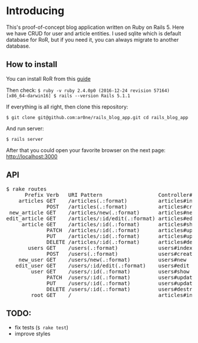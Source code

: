 # Introducing

This's proof-of-concept blog application written on Ruby on Rails 5. Here we have CRUD for user and article entities. I used sqlite which is default database for RoR, but if you need it, you can always migrate to another database.

## How to install

You can install RoR from this [guide](http://installrails.com/steps/choose_os)

Then check:
`
$ ruby -v
ruby 2.4.0p0 (2016-12-24 revision 57164) [x86_64-darwin16]
$ rails --version
Rails 5.1.1
`

If everything is all right, then clone this repository:

`
$ git clone git@github.com:ar0ne/rails_blog_app.git
cd rails_blog_app
`

And run server:

`
$ rails server
`

After that you could open your favorite browser on the next page:  [http://localhost:3000](http://localhost:3000)



## API

<pre>
$ rake routes
      Prefix Verb   URI Pattern                  Controller#Action
    articles GET    /articles(.:format)          articles#index
             POST   /articles(.:format)          articles#create
 new_article GET    /articles/new(.:format)      articles#new
edit_article GET    /articles/:id/edit(.:format) articles#edit
     article GET    /articles/:id(.:format)      articles#show
             PATCH  /articles/:id(.:format)      articles#update
             PUT    /articles/:id(.:format)      articles#update
             DELETE /articles/:id(.:format)      articles#destroy
       users GET    /users(.:format)             users#index
             POST   /users(.:format)             users#create
    new_user GET    /users/new(.:format)         users#new
   edit_user GET    /users/:id/edit(.:format)    users#edit
        user GET    /users/:id(.:format)         users#show
             PATCH  /users/:id(.:format)         users#update
             PUT    /users/:id(.:format)         users#update
             DELETE /users/:id(.:format)         users#destroy
        root GET    /                            articles#index
</pre>

## TODO:
  * fix tests (`$ rake test`)
  * improve styles
